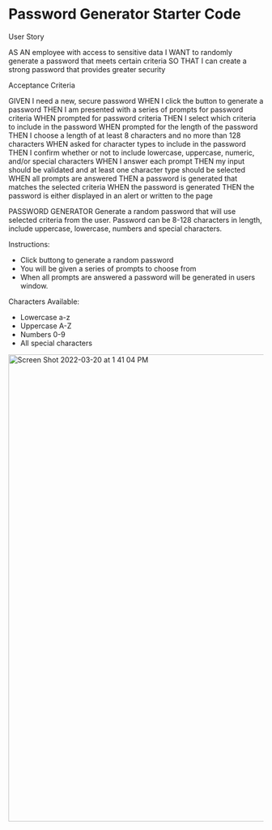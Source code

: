 # Password Generator Starter Code
User Story

AS AN employee with access to sensitive data
I WANT to randomly generate a password that meets certain criteria
SO THAT I can create a strong password that provides greater security

Acceptance Criteria

GIVEN I need a new, secure password
WHEN I click the button to generate a password
THEN I am presented with a series of prompts for password criteria
WHEN prompted for password criteria
THEN I select which criteria to include in the password
WHEN prompted for the length of the password
THEN I choose a length of at least 8 characters and no more than 128 characters
WHEN asked for character types to include in the password
THEN I confirm whether or not to include lowercase, uppercase, numeric, and/or special characters
WHEN I answer each prompt
THEN my input should be validated and at least one character type should be selected
WHEN all prompts are answered
THEN a password is generated that matches the selected criteria
WHEN the password is generated
THEN the password is either displayed in an alert or written to the page

PASSWORD GENERATOR
Generate a random password that will use selected criteria from the user. Password can be 8-128 characters in length, include uppercase, lowercase, numbers and special characters.

Instructions:
- Click buttong to generate a random password
- You will be given a series of prompts to choose from 
- When all prompts are answered a password will be generated in users window. 

Characters Available:
- Lowercase a-z
- Uppercase A-Z
- Numbers 0-9
- All special characters

<img width="922" alt="Screen Shot 2022-03-20 at 1 41 04 PM" src="https://user-images.githubusercontent.com/95604761/159185182-8d1c0cb2-7207-479c-8adc-899fe8a254af.png">

